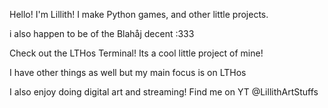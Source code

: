 Hello! I'm Lillith! I make Python games, and other little projects.

i also happen to be of the Blahåj decent :333

Check out the LTHos Terminal! Its a cool little project of mine!

I have other things as well but my main focus is on LTHos


I also enjoy doing digital art and streaming! Find me on YT @LillithArtStuffs



<!---
BeanArtStuffs/BeanArtStuffs is a ✨ special ✨ repository because its `README.md` (this file) appears on your GitHub profile.
You can click the Preview link to take a look at your changes.
--->
